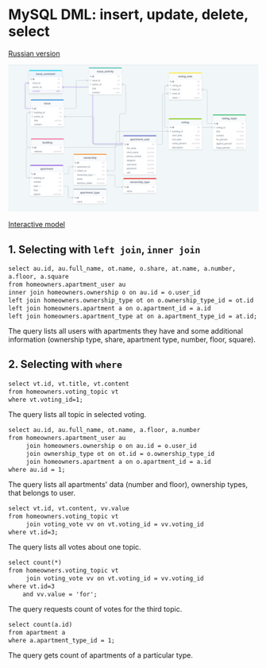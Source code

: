 # MySQL DML: insert, update, delete, select

[Russian version](README_ru.md)

![Database model](database-model-24.png)

[Interactive model](https://drawsql.app/community-services/diagrams/community-of-building-owners/)

## 1. Selecting with `left join`, `inner join`
```mysql
select au.id, au.full_name, ot.name, o.share, at.name, a.number, a.floor, a.square
from homeowners.apartment_user au
inner join homeowners.ownership o on au.id = o.user_id
left join homeowners.ownership_type ot on o.ownership_type_id = ot.id
left join homeowners.apartment a on o.apartment_id = a.id
left join homeowners.apartment_type at on a.apartment_type_id = at.id;
```
The query lists all users with apartments they have and some additional information (ownership type, share, apartment type, number, floor, square).

## 2. Selecting with `where`
```mysql
select vt.id, vt.title, vt.content
from homeowners.voting_topic vt
where vt.voting_id=1;
```
The query lists all topic in selected voting.

```mysql
select au.id, au.full_name, ot.name, a.floor, a.number
from homeowners.apartment_user au
     join homeowners.ownership o on au.id = o.user_id
     join ownership_type ot on ot.id = o.ownership_type_id
     join homeowners.apartment a on o.apartment_id = a.id
where au.id = 1;
```
The query lists all apartments' data (number and floor), ownership types, that belongs to user.

```mysql
select vt.id, vt.content, vv.value
from homeowners.voting_topic vt
     join voting_vote vv on vt.voting_id = vv.voting_id
where vt.id=3;
```
The query lists all votes about one topic.

```mysql
select count(*)
from homeowners.voting_topic vt
     join voting_vote vv on vt.voting_id = vv.voting_id
where vt.id=3
    and vv.value = 'for';
```
The query requests count of votes for the third topic.

```mysql
select count(a.id)
from apartment a
where a.apartment_type_id = 1;
```
The query gets count of apartments of a particular type.

